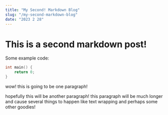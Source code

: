 ```yaml
---
title: "My Second! Markdown Blog"
slug: "/my-second-markdown-blog"
date: "2023 2 28"
---
```


# This is a second markdown post!

Some example code:

```c
int main() {
    return 0;
}
```

wow! this is going to be one paragraph! 

hopefully this will be another paragraph! this paragraph will be much longer and cause several things to happen like text wrapping and perhaps some other goodies!

